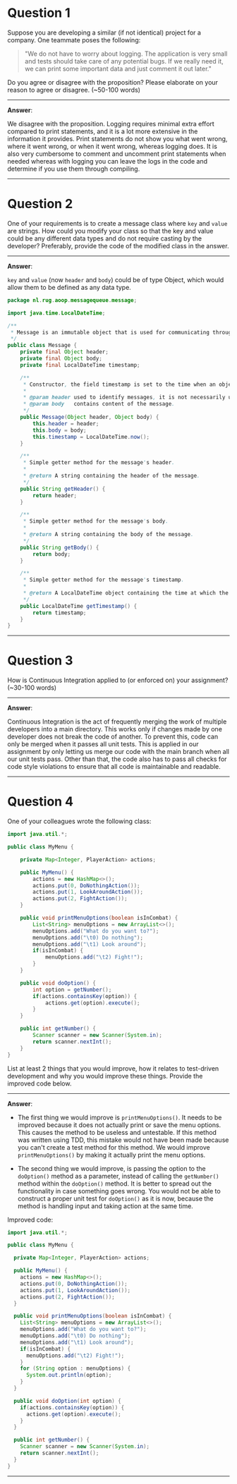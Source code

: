 # Question 1

Suppose you are developing a similar (if not identical) project for a company. One teammate poses the following:

> "We do not have to worry about logging. The application is very small and tests should take care of any potential bugs. If we really need it, we can print some important data and just comment it out later."

Do you agree or disagree with the proposition? Please elaborate on your reason to agree or disagree. (~50-100 words)

___

**Answer**:

We disagree with the proposition. Logging requires minimal extra effort compared to print statements, and it is a lot
more extensive in the information it provides. Print statements do not show you what went wrong, where it went wrong,
or when it went wrong, whereas logging does. It is also very cumbersome to comment and uncomment print statements
when needed whereas with logging you can leave the logs in the code and determine if you use them through compiling.

___

# Question 2

One of your requirements is to create a message class where `key` and `value` are strings. How could you modify your class so that the key and value could be any different data types and do not require casting by the developer? Preferably, provide the code of the modified class in the answer.
___

**Answer**:

`key` and `value` (now `header` and `body`) could be of type Object, which would allow them to be defined as any data type.

```java
package nl.rug.aoop.messagequeue.message;

import java.time.LocalDateTime;

/**
 * Message is an immutable object that is used for communicating through a message Queue.
 */
public class Message {
    private final Object header;
    private final Object body;
    private final LocalDateTime timestamp;

    /**
     * Constructor, the field timestamp is set to the time when an object is created.
     *
     * @param header used to identify messages, it is not necessarily unique.
     * @param body   contains content of the message.
     */
    public Message(Object header, Object body) {
        this.header = header;
        this.body = body;
        this.timestamp = LocalDateTime.now();
    }

    /**
     * Simple getter method for the message's header.
     *
     * @return A string containing the header of the message.
     */
    public String getHeader() {
        return header;
    }

    /**
     * Simple getter method for the message's body.
     *
     * @return A string containing the body of the message.
     */
    public String getBody() {
        return body;
    }

    /**
     * Simple getter method for the message's timestamp.
     *
     * @return A LocalDateTime object containing the time at which the message was created.
     */
    public LocalDateTime getTimestamp() {
        return timestamp;
    }
}
```

___

# Question 3

How is Continuous Integration applied to (or enforced on) your assignment? (~30-100 words)

___

**Answer**:

Continuous Integration is the act of frequently merging the work of multiple developers into a main directory. This
works only if changes made by one developer does not break the code of another. To prevent this, code can only be merged
when it passes all unit tests. This is applied in our assignment by only letting us merge our code with the main branch
when all our unit tests pass. Other than that, the code also has to pass all checks for code style violations to ensure
that all code is maintainable and readable.

___

# Question 4

One of your colleagues wrote the following class:

```java
import java.util.*;

public class MyMenu {

    private Map<Integer, PlayerAction> actions;

    public MyMenu() {
        actions = new HashMap<>();
        actions.put(0, DoNothingAction());
        actions.put(1, LookAroundAction());
        actions.put(2, FightAction());
    }

    public void printMenuOptions(boolean isInCombat) {
        List<String> menuOptions = new ArrayList<>();
        menuOptions.add("What do you want to?");
        menuOptions.add("\t0) Do nothing");
        menuOptions.add("\t1) Look around");
        if(isInCombat) {
            menuOptions.add("\t2) Fight!");
        }
    }

    public void doOption() {
        int option = getNumber();
        if(actions.containsKey(option)) {
            actions.get(option).execute();
        }
    }

    public int getNumber() {
        Scanner scanner = new Scanner(System.in);
        return scanner.nextInt();
    }
}
```
List at least 2 things that you would improve, how it relates to test-driven development and why you would improve these things. Provide the improved code below.

___

**Answer**:

- The first thing we would improve is `printMenuOptions()`.
  It needs to be improved because it does not actually print or save the menu options.
  This causes the method to be useless and untestable.
  If this method was written using TDD, this mistake would not have been made because you can't create a test
  method for this method. We would improve `printMenuOptions()` by making it actually print the menu options.

- The second thing we would improve, is passing the option to the `doOption()` method as a parameter, instead of calling
  the `getNumber()` method within the `doOption()` method.
  It is better to spread out the functionality in case something goes wrong. You would not be able to construct a proper
  unit test for `doOption()` as it is now, because the method is handling input and taking action at the same time.

Improved code:

```java
import java.util.*;

public class MyMenu {

  private Map<Integer, PlayerAction> actions;

  public MyMenu() {
    actions = new HashMap<>();
    actions.put(0, DoNothingAction());
    actions.put(1, LookAroundAction());
    actions.put(2, FightAction());
  }

  public void printMenuOptions(boolean isInCombat) {
    List<String> menuOptions = new ArrayList<>();
    menuOptions.add("What do you want to?");
    menuOptions.add("\t0) Do nothing");
    menuOptions.add("\t1) Look around");
    if(isInCombat) {
      menuOptions.add("\t2) Fight!");
    }
    for (String option : menuOptions) {
      System.out.println(option);
    }
  }

  public void doOption(int option) {
    if(actions.containsKey(option)) {
      actions.get(option).execute();
    }
  }

  public int getNumber() {
    Scanner scanner = new Scanner(System.in);
    return scanner.nextInt();
  }
}
```
___